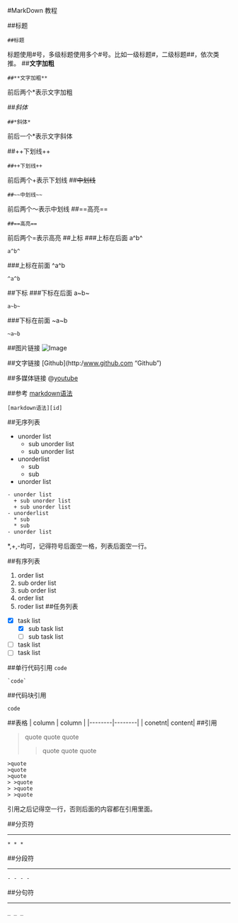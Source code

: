 #MarkDown 教程

##标题
```
##标题
```
标题使用#号，多级标题使用多个#号。比如一级标题#，二级标题##，依次类推。
##**文字加粗**
```
##**文字加粗**
```
前后两个*表示文字加粗

##*斜体*
```
##*斜体*
```
前后一个*表示文字斜体

##++下划线++
```
##++下划线++
```
前后两个+表示下划线
##~~中划线~~
```
##~~中划线~~
```
前后两个～表示中划线
##==高亮==
```
##==高亮==
```
前后两个=表示高亮
##上标
###上标在后面
a^b^
```
a^b^
```
###上标在前面
^a^b
```
^a^b
```
##下标
###下标在后面
a~b~
```
a~b~
```
###下标在前面
~a~b
```
~a~b
```
##图片链接
![Image](https://www.python.org/static/img/python-logo.png)

##文字链接
[Github](http:/www.github.com “Github”)

##多媒体链接
@[youtube](https://www.youtube.com/watch?v=ShlW5plD_40)

##参考
[markdown语法][id]
```
[markdown语法][id]
```
##无序列表
- unorder list
  + sub unorder list
  + sub unorder list
- unorderlist
  * sub
  * sub
- unorder list

```
- unorder list
  + sub unorder list
  + sub unorder list
- unorderlist
  * sub
  * sub
- unorder list
```
\*,\+,\-均可，记得符号后面空一格，列表后面空一行。

##有序列表
1. order list
  1. sub order list
  2. sub order list 
2. order list
3. roder list
##任务列表
- [x] task list
  - [x] sub task list
  - [ ] sub task list
- [ ] task list
- [ ] task list

##单行代码引用
`code`
```
`code`
```
##代码块引用
````
code
````

##表格
| column | column |
|--------|--------|
| conetnt| content|
##引用
>quote
>quote
>quote
> >quote
> >quote
> >quote

```
>quote
>quote
>quote
> >quote
> >quote
> >quote
```
引用之后记得空一行，否则后面的内容都在引用里面。

##分页符
* * *
```
* * *
```
##分段符
- - - -
 ```
- - - -
 ```
##分句符
_ _ _
```
_ _ _
```

[id]:	http://daringfireball.net/projects/markdown/syntax	"脚注示例"
